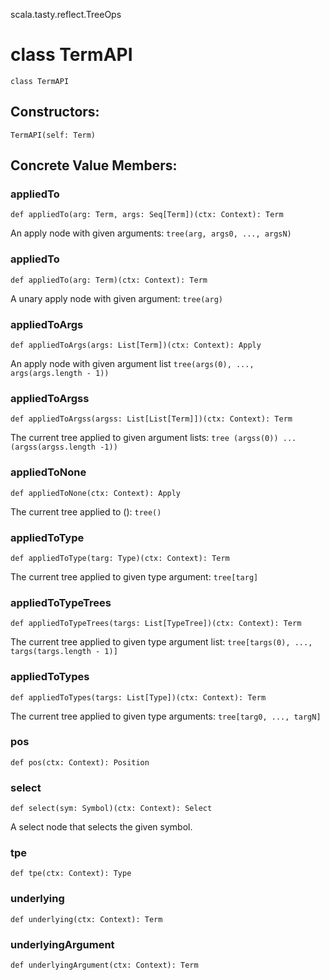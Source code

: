 scala.tasty.reflect.TreeOps
# class TermAPI

<pre><code class="language-scala" >class TermAPI</pre></code>
## Constructors:
<pre><code class="language-scala" >TermAPI(self: Term)</pre></code>

## Concrete Value Members:
### appliedTo
<pre><code class="language-scala" >def appliedTo(arg: Term, args: Seq[Term])(ctx: Context): Term</pre></code>
An apply node with given arguments: `tree(arg, args0, ..., argsN)`

### appliedTo
<pre><code class="language-scala" >def appliedTo(arg: Term)(ctx: Context): Term</pre></code>
A unary apply node with given argument: `tree(arg)`

### appliedToArgs
<pre><code class="language-scala" >def appliedToArgs(args: List[Term])(ctx: Context): Apply</pre></code>
An apply node with given argument list `tree(args(0), ..., args(args.length - 1))`

### appliedToArgss
<pre><code class="language-scala" >def appliedToArgss(argss: List[List[Term]])(ctx: Context): Term</pre></code>
The current tree applied to given argument lists:
`tree (argss(0)) ... (argss(argss.length -1))`

### appliedToNone
<pre><code class="language-scala" >def appliedToNone(ctx: Context): Apply</pre></code>
The current tree applied to (): `tree()`

### appliedToType
<pre><code class="language-scala" >def appliedToType(targ: Type)(ctx: Context): Term</pre></code>
The current tree applied to given type argument: `tree[targ]`

### appliedToTypeTrees
<pre><code class="language-scala" >def appliedToTypeTrees(targs: List[TypeTree])(ctx: Context): Term</pre></code>
The current tree applied to given type argument list: `tree[targs(0), ..., targs(targs.length - 1)]`

### appliedToTypes
<pre><code class="language-scala" >def appliedToTypes(targs: List[Type])(ctx: Context): Term</pre></code>
The current tree applied to given type arguments: `tree[targ0, ..., targN]`

### pos
<pre><code class="language-scala" >def pos(ctx: Context): Position</pre></code>

### select
<pre><code class="language-scala" >def select(sym: Symbol)(ctx: Context): Select</pre></code>
A select node that selects the given symbol.

### tpe
<pre><code class="language-scala" >def tpe(ctx: Context): Type</pre></code>

### underlying
<pre><code class="language-scala" >def underlying(ctx: Context): Term</pre></code>

### underlyingArgument
<pre><code class="language-scala" >def underlyingArgument(ctx: Context): Term</pre></code>

